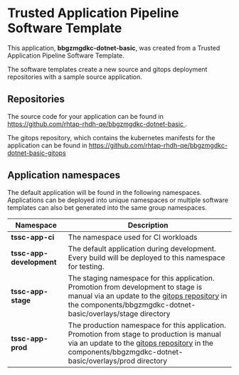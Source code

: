 # Trusted Application Pipeline Software Template

This application, **bbgzmgdkc-dotnet-basic**, was created from a Trusted Application Pipeline Software Template.

The software templates create a new source and gitops deployment repositories with a sample source application. 

## Repositories

The source code for your application can be found in [https://github.com/rhtap-rhdh-qe/bbgzmgdkc-dotnet-basic ](https://github.com/rhtap-rhdh-qe/bbgzmgdkc-dotnet-basic ).
 
The gitops repository, which contains the kubernetes manifests for the application can be found in 
[https://github.com/rhtap-rhdh-qe/bbgzmgdkc-dotnet-basic-gitops ](https://github.com/rhtap-rhdh-qe/bbgzmgdkc-dotnet-basic-gitops ) 

## Application namespaces 

The default application will be found in the following namespaces. Applications can be deployed into unique namespaces or multiple software templates can also bet generated into the same group namespaces.  

|  Namespace   |  Description   |  
| -------- | -------- |
| **tssc-app-ci** | The namespace used for CI workloads |
| **tssc-app-development** | The default application during development. Every build will be deployed to this namespace for testing. |
| **tssc-app-stage** | The staging namespace for this application. Promotion from development to stage is manual via an update to the [gitops repository](https://github.com/rhtap-rhdh-qe/bbgzmgdkc-dotnet-basic-gitops ) in the components/bbgzmgdkc-dotnet-basic/overlays/stage directory |
| **tssc-app-prod** | The production namespace for this application. Promotion from stage to production is manual via an update to the [gitops repository](https://github.com/rhtap-rhdh-qe/bbgzmgdkc-dotnet-basic-gitops ) in the components/bbgzmgdkc-dotnet-basic/overlays/prod directory |
